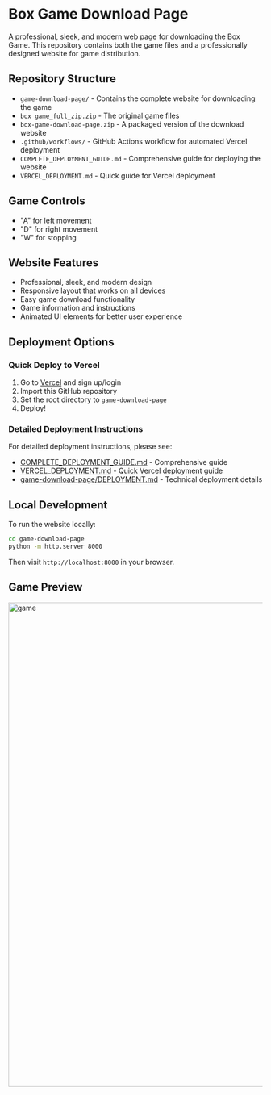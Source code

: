 # Box Game Download Page

A professional, sleek, and modern web page for downloading the Box Game. This repository contains both the game files and a professionally designed website for game distribution.

## Repository Structure

- `game-download-page/` - Contains the complete website for downloading the game
- `box game_full_zip.zip` - The original game files
- `box-game-download-page.zip` - A packaged version of the download website
- `.github/workflows/` - GitHub Actions workflow for automated Vercel deployment
- `COMPLETE_DEPLOYMENT_GUIDE.md` - Comprehensive guide for deploying the website
- `VERCEL_DEPLOYMENT.md` - Quick guide for Vercel deployment

## Game Controls

- "A" for left movement
- "D" for right movement
- "W" for stopping

## Website Features

- Professional, sleek, and modern design
- Responsive layout that works on all devices
- Easy game download functionality
- Game information and instructions
- Animated UI elements for better user experience

## Deployment Options

### Quick Deploy to Vercel

1. Go to [Vercel](https://vercel.com/) and sign up/login
2. Import this GitHub repository
3. Set the root directory to `game-download-page`
4. Deploy!

### Detailed Deployment Instructions

For detailed deployment instructions, please see:
- [COMPLETE_DEPLOYMENT_GUIDE.md](COMPLETE_DEPLOYMENT_GUIDE.md) - Comprehensive guide
- [VERCEL_DEPLOYMENT.md](VERCEL_DEPLOYMENT.md) - Quick Vercel deployment guide
- [game-download-page/DEPLOYMENT.md](game-download-page/DEPLOYMENT.md) - Technical deployment details

## Local Development

To run the website locally:

```bash
cd game-download-page
python -m http.server 8000
```

Then visit `http://localhost:8000` in your browser.

## Game Preview

<img width="960" alt="game" src="https://github.com/user-attachments/assets/1f6d6b22-cef1-4ae2-9307-d8bd0718908a" />
